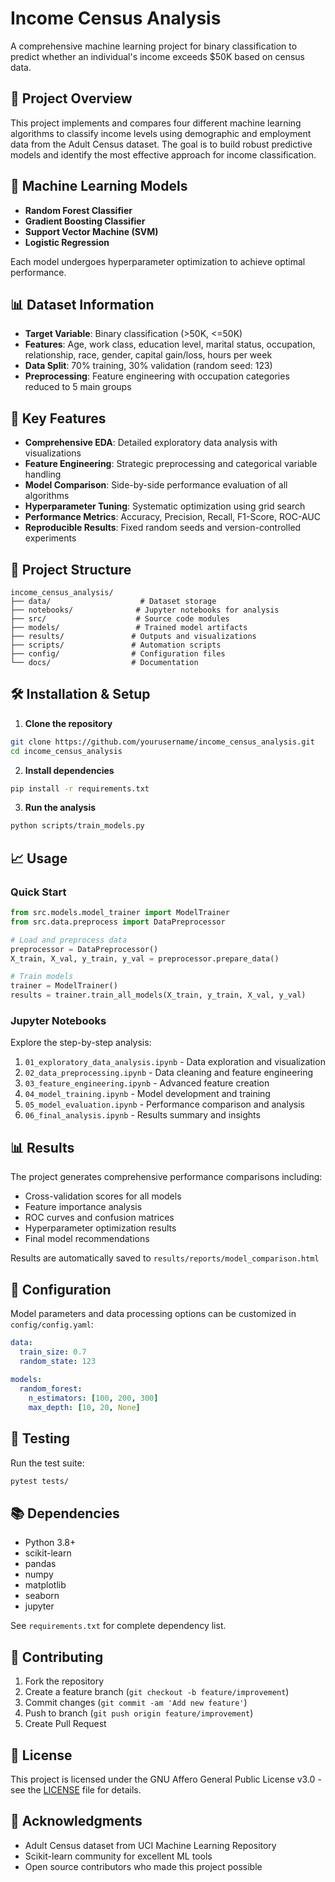 # Income Census Analysis

A comprehensive machine learning project for binary classification to predict whether an individual's income exceeds $50K based on census data.

## 🎯 Project Overview

This project implements and compares four different machine learning algorithms to classify income levels using demographic and employment data from the Adult Census dataset. The goal is to build robust predictive models and identify the most effective approach for income classification.

## 🔬 Machine Learning Models

- **Random Forest Classifier**
- **Gradient Boosting Classifier** 
- **Support Vector Machine (SVM)**
- **Logistic Regression**

Each model undergoes hyperparameter optimization to achieve optimal performance.

## 📊 Dataset Information

- **Target Variable**: Binary classification (>50K, <=50K)
- **Features**: Age, work class, education level, marital status, occupation, relationship, race, gender, capital gain/loss, hours per week
- **Data Split**: 70% training, 30% validation (random seed: 123)
- **Preprocessing**: Feature engineering with occupation categories reduced to 5 main groups

## 🚀 Key Features

- **Comprehensive EDA**: Detailed exploratory data analysis with visualizations
- **Feature Engineering**: Strategic preprocessing and categorical variable handling
- **Model Comparison**: Side-by-side performance evaluation of all algorithms
- **Hyperparameter Tuning**: Systematic optimization using grid search
- **Performance Metrics**: Accuracy, Precision, Recall, F1-Score, ROC-AUC
- **Reproducible Results**: Fixed random seeds and version-controlled experiments

## 📁 Project Structure

```
income_census_analysis/
├── data/                    # Dataset storage
├── notebooks/              # Jupyter notebooks for analysis
├── src/                    # Source code modules
├── models/                 # Trained model artifacts
├── results/               # Outputs and visualizations
├── scripts/               # Automation scripts
├── config/                # Configuration files
└── docs/                  # Documentation
```

## 🛠️ Installation & Setup

1. **Clone the repository**
```bash
git clone https://github.com/yourusername/income_census_analysis.git
cd income_census_analysis
```

2. **Install dependencies**
```bash
pip install -r requirements.txt
```

3. **Run the analysis**
```bash
python scripts/train_models.py
```

## 📈 Usage

### Quick Start
```python
from src.models.model_trainer import ModelTrainer
from src.data.preprocess import DataPreprocessor

# Load and preprocess data
preprocessor = DataPreprocessor()
X_train, X_val, y_train, y_val = preprocessor.prepare_data()

# Train models
trainer = ModelTrainer()
results = trainer.train_all_models(X_train, y_train, X_val, y_val)
```

### Jupyter Notebooks
Explore the step-by-step analysis:
1. `01_exploratory_data_analysis.ipynb` - Data exploration and visualization
2. `02_data_preprocessing.ipynb` - Data cleaning and feature engineering
3. `03_feature_engineering.ipynb` - Advanced feature creation
4. `04_model_training.ipynb` - Model development and training
5. `05_model_evaluation.ipynb` - Performance comparison and analysis
6. `06_final_analysis.ipynb` - Results summary and insights

## 📊 Results

The project generates comprehensive performance comparisons including:
- Cross-validation scores for all models
- Feature importance analysis
- ROC curves and confusion matrices
- Hyperparameter optimization results
- Final model recommendations

Results are automatically saved to `results/reports/model_comparison.html`

## 🔧 Configuration

Model parameters and data processing options can be customized in `config/config.yaml`:

```yaml
data:
  train_size: 0.7
  random_state: 123
  
models:
  random_forest:
    n_estimators: [100, 200, 300]
    max_depth: [10, 20, None]
```

## 🧪 Testing

Run the test suite:
```bash
pytest tests/
```

## 📚 Dependencies

- Python 3.8+
- scikit-learn
- pandas
- numpy
- matplotlib
- seaborn
- jupyter

See `requirements.txt` for complete dependency list.

## 🤝 Contributing

1. Fork the repository
2. Create a feature branch (`git checkout -b feature/improvement`)
3. Commit changes (`git commit -am 'Add new feature'`)
4. Push to branch (`git push origin feature/improvement`)
5. Create Pull Request

## 📄 License

This project is licensed under the GNU Affero General Public License v3.0 - see the [LICENSE](LICENSE) file for details.

## 🙏 Acknowledgments

- Adult Census dataset from UCI Machine Learning Repository
- Scikit-learn community for excellent ML tools
- Open source contributors who made this project possible
